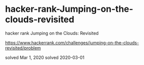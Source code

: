 # hacker-rank-Jumping-on-the-clouds-revisited
hacker rank Jumping on the Clouds: Revisited

https://www.hackerrank.com/challenges/jumping-on-the-clouds-revisited/problem

solved Mar 1, 2020
solved 2020-03-01
